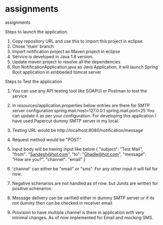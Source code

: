 # assignments
assignments

Steps to launch the application.

1. Copy repository URL and use this to import this project in eclipse.
2. Chose 'main' branch
3. Import notification project as Maven project in eclipse
4. Service is developed in Java 1.8 version.
5. Update maven project to resolve all the dependencies
6. Run NotificationApplication.java as Java Application, it will launch Spring Boot application in embbeded tomcat server


Steps to Test the application

1. You can use any API testing tool like SOAPUI or Postman to test the service
2. In resources/application.properties below entries are there for SMTP server configuration
  spring.mail.host=127.0.0.1
  spring.mail.port=25
  You can update it as per your configuration. For developing this application I have used Papercut dummy SMTP server in my local.
  
4. Testing URL would be http://localhost:8080/notification/message
5. Request method would be "POST"
6. Input body will be having input like below
  {
    "subject": "Test Mail", 
    "from": "Sandesh@hot.com", 
    "to": "Ghadle@hot.com", 
    "message": "How are you?", 
    "channel": "email"
  }
6. 'channel' can either be "email" or "sms". For any other input it will fail for now.
6. Negative schenarios are not handled as of now. but Junits are written for positive schenarios.
7. Message delivery can be varified either in dummy SMTP server or if its not dummy then can be checked in receiver email
8. Provision to have multiple channel is there in application with very minimal changes. As of now implemented for Email and mocking SMS.

